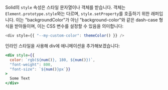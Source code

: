 Solid의 `style` 속성은 스타일 문자열이나 객체를 받습니다. 객체는 `Element.prototype.style`와는 다르며, `style.setProperty`를 호출하기 위한 래퍼입니다. 이는 "backgroundColor"가 아닌 "background-color"와 같은 dash-case 형식을 받아들이며, 이는 CSS 변수를 설정할 수 있음을 의미합니다:

```js
<div style={{ "--my-custom-color": themeColor() }} />
```

인라인 스타일을 사용해 div에 애니메이션을 추가해보겠습니다:
```jsx
<div style={{
  color: `rgb(${num()}, 180, ${num()})`,
  "font-weight": 800,
  "font-size": `${num()}px`}}
>
  Some Text
</div>
```
